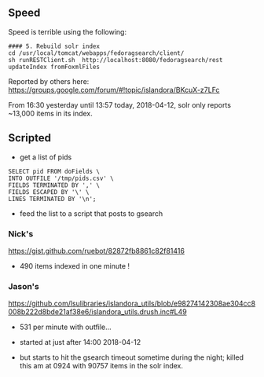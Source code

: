 ## Speed

Speed is terrible using the following:
~~~
#### 5. Rebuild solr index
cd /usr/local/tomcat/webapps/fedoragsearch/client/
sh runRESTClient.sh  http://localhost:8080/fedoragsearch/rest updateIndex fromFoxmlFiles
~~~

Reported by others here: https://groups.google.com/forum/#!topic/islandora/BKcuX-z7LFc

From 16:30 yesterday until 13:57 today, 2018-04-12, solr only reports ~13,000 items in its index.

## Scripted

- get a list of pids

~~~
SELECT pid FROM doFields \
INTO OUTFILE '/tmp/pids.csv' \
FIELDS TERMINATED BY ',' \
FIELDS ESCAPED BY '\' \
LINES TERMINATED BY '\n';
~~~

- feed the list to a script that posts to gsearch

### Nick's
https://gist.github.com/ruebot/82872fb8861c82f81416

- 490 items indexed in one minute !


### Jason's
https://github.com/lsulibraries/islandora_utils/blob/e98274142308ae304cc8008b222d8bde21af38e6/islandora_utils.drush.inc#L49

- 531 per minute with outfile...

- started at just after 14:00 2018-04-12
- but starts to hit the gsearch timeout sometime during the night; killed this am at 0924 with 90757 items in the solr index.
